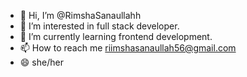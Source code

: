 - 👋 Hi, I’m @RimshaSanaullahh
- 👀 I’m interested in full stack developer.
- 🌱 I’m currently learning frontend development.
- 📫 How to reach me riimshasanaullah56@gmail.com
- 😄 she/her


<!---
RimshaSanaullahh/RimshaSanaullahh is a ✨ special ✨ repository because its `README.md` (this file) appears on your GitHub profile.
You can click the Preview link to take a look at your changes.
--->
